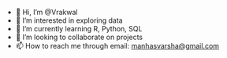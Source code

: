 - 👋 Hi, I’m @Vrakwal
- 👀 I’m interested in exploring data
- 🌱 I’m currently learning R, Python, SQL
- 💞️ I’m looking to collaborate on projects
- 📫 How to reach me through email: manhasvarsha@gmail.com

<!---
Vrakwal/Vrakwal is a ✨ special ✨ repository because its `README.md` (this file) appears on your GitHub profile.
You can click the Preview link to take a look at your changes.
--->
